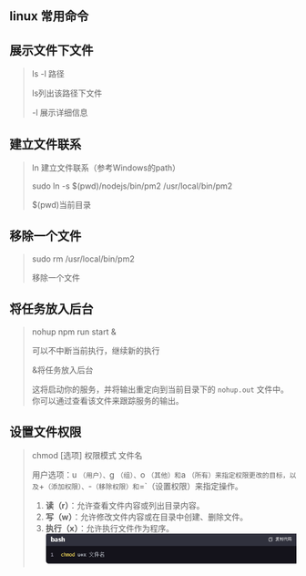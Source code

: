 ## linux 常用命令

## 展示文件下文件

> ls -l 路径
> 
> ls列出该路径下文件
> 
> -l 展示详细信息

## 建立文件联系

> ln 建立文件联系（参考Windows的path）
> 
> sudo ln -s \$(pwd)/nodejs/bin/pm2 /usr/local/bin/pm2
> 
> \$(pwd)当前目录

## 移除一个文件

> sudo rm /usr/local/bin/pm2
> 
> 移除一个文件

## 将任务放入后台

> nohup npm run start &
> 
> 可以不中断当前执行，继续新的执行
> 
> &将任务放入后台
> 
> 这将启动你的服务，并将输出重定向到当前目录下的 `nohup.out` 文件中。你可以通过查看该文件来跟踪服务的输出。

## 设置文件权限

> chmod [选项] 权限模式 文件名
> 
> 用户选项：u `（用户）、`g `（组）、`o `（其他）和`a `（所有）来指定权限更改的目标，以及`+`（添加权限）、`-`（移除权限）和`=`（设置权限）来指定操作。
> 
> 1. **读（r）**：允许查看文件内容或列出目录内容。
> 2. **写（w）**：允许修改文件内容或在目录中创建、删除文件。
> 3. **执行（x）**：允许执行文件作为程序。
>    ![1726047620835](images/linux常用命令/1726047620835.png)

